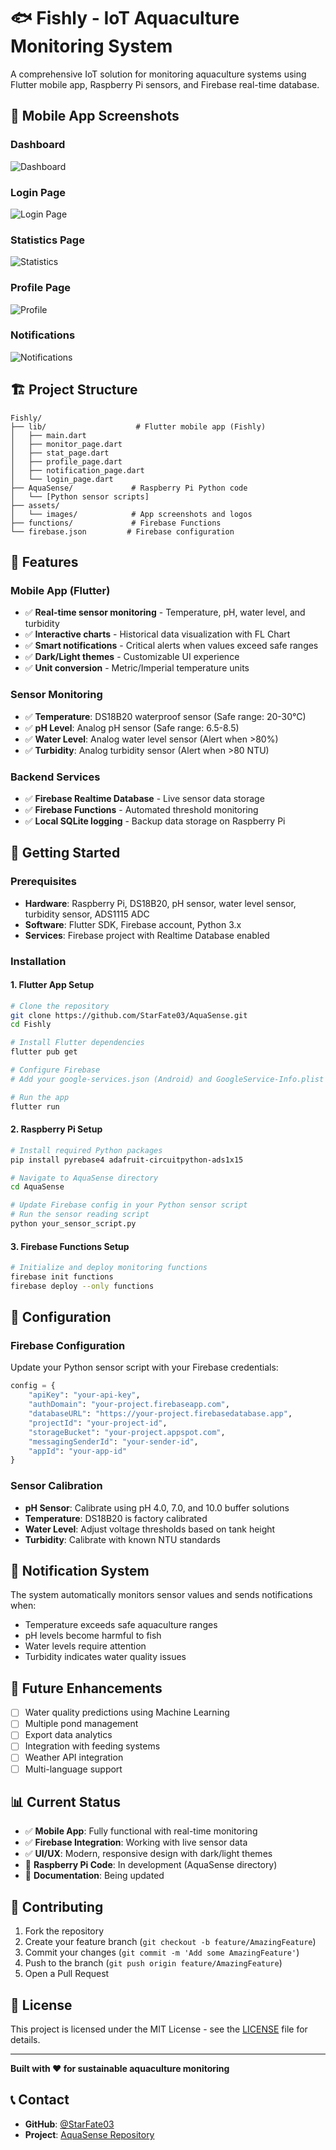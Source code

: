 # 🐟 Fishly - IoT Aquaculture Monitoring System

A comprehensive IoT solution for monitoring aquaculture systems using Flutter mobile app, Raspberry Pi sensors, and Firebase real-time database.

## 📱 Mobile App Screenshots

### Dashboard
![Dashboard](assets/images/Dashboard.webp)

### Login Page
![Login Page](assets/images/LoginPage.webp)

### Statistics Page
![Statistics](assets/images/StatPage.webp)

### Profile Page
![Profile](assets/images/Profile.webp)

### Notifications
![Notifications](assets/images/Notification.webp)

## 🏗️ Project Structure

```
Fishly/
├── lib/                    # Flutter mobile app (Fishly)
│   ├── main.dart
│   ├── monitor_page.dart
│   ├── stat_page.dart
│   ├── profile_page.dart
│   ├── notification_page.dart
│   └── login_page.dart
├── AquaSense/             # Raspberry Pi Python code
│   └── [Python sensor scripts]
├── assets/
│   └── images/            # App screenshots and logos
├── functions/             # Firebase Functions
└── firebase.json         # Firebase configuration
```

## 🔧 Features

### Mobile App (Flutter)
- ✅ **Real-time sensor monitoring** - Temperature, pH, water level, and turbidity
- ✅ **Interactive charts** - Historical data visualization with FL Chart
- ✅ **Smart notifications** - Critical alerts when values exceed safe ranges
- ✅ **Dark/Light themes** - Customizable UI experience
- ✅ **Unit conversion** - Metric/Imperial temperature units

### Sensor Monitoring
- ✅ **Temperature**: DS18B20 waterproof sensor (Safe range: 20-30°C)
- ✅ **pH Level**: Analog pH sensor (Safe range: 6.5-8.5)
- ✅ **Water Level**: Analog water level sensor (Alert when >80%)
- ✅ **Turbidity**: Analog turbidity sensor (Alert when >80 NTU)

### Backend Services
- ✅ **Firebase Realtime Database** - Live sensor data storage
- ✅ **Firebase Functions** - Automated threshold monitoring
- ✅ **Local SQLite logging** - Backup data storage on Raspberry Pi

## 🚀 Getting Started

### Prerequisites
- **Hardware**: Raspberry Pi, DS18B20, pH sensor, water level sensor, turbidity sensor, ADS1115 ADC
- **Software**: Flutter SDK, Firebase account, Python 3.x
- **Services**: Firebase project with Realtime Database enabled

### Installation

#### 1. Flutter App Setup
```bash
# Clone the repository
git clone https://github.com/StarFate03/AquaSense.git
cd Fishly

# Install Flutter dependencies
flutter pub get

# Configure Firebase
# Add your google-services.json (Android) and GoogleService-Info.plist (iOS)

# Run the app
flutter run
```

#### 2. Raspberry Pi Setup
```bash
# Install required Python packages
pip install pyrebase4 adafruit-circuitpython-ads1x15

# Navigate to AquaSense directory
cd AquaSense

# Update Firebase config in your Python sensor script
# Run the sensor reading script
python your_sensor_script.py
```

#### 3. Firebase Functions Setup
```bash
# Initialize and deploy monitoring functions
firebase init functions
firebase deploy --only functions
```

## 🔧 Configuration

### Firebase Configuration
Update your Python sensor script with your Firebase credentials:

```python
config = {
    "apiKey": "your-api-key",
    "authDomain": "your-project.firebaseapp.com", 
    "databaseURL": "https://your-project.firebasedatabase.app",
    "projectId": "your-project-id",
    "storageBucket": "your-project.appspot.com",
    "messagingSenderId": "your-sender-id",
    "appId": "your-app-id"
}
```

### Sensor Calibration
- **pH Sensor**: Calibrate using pH 4.0, 7.0, and 10.0 buffer solutions
- **Temperature**: DS18B20 is factory calibrated
- **Water Level**: Adjust voltage thresholds based on tank height
- **Turbidity**: Calibrate with known NTU standards

## 🔔 Notification System

The system automatically monitors sensor values and sends notifications when:

- Temperature exceeds safe aquaculture ranges
- pH levels become harmful to fish
- Water levels require attention
- Turbidity indicates water quality issues

## 🎯 Future Enhancements

- [ ] Water quality predictions using Machine Learning
- [ ] Multiple pond management
- [ ] Export data analytics
- [ ] Integration with feeding systems
- [ ] Weather API integration
- [ ] Multi-language support

## 📊 Current Status

- ✅ **Mobile App**: Fully functional with real-time monitoring
- ✅ **Firebase Integration**: Working with live sensor data
- ✅ **UI/UX**: Modern, responsive design with dark/light themes
- 🔄 **Raspberry Pi Code**: In development (AquaSense directory)
- 🔄 **Documentation**: Being updated

## 🤝 Contributing

1. Fork the repository
2. Create your feature branch (`git checkout -b feature/AmazingFeature`)
3. Commit your changes (`git commit -m 'Add some AmazingFeature'`)
4. Push to the branch (`git push origin feature/AmazingFeature`)
5. Open a Pull Request

## 📄 License

This project is licensed under the MIT License - see the [LICENSE](LICENSE) file for details.

---

**Built with ❤️ for sustainable aquaculture monitoring**

## 📞 Contact

- **GitHub**: [@StarFate03](https://github.com/StarFate03)
- **Project**: [AquaSense Repository](https://github.com/StarFate03/AquaSense) 